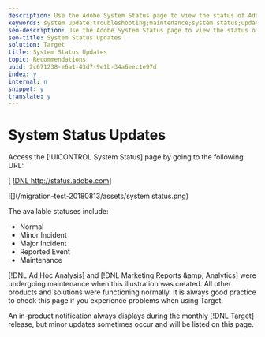 ```yaml
---
description: Use the Adobe System Status page to view the status of Adobe products and Experience Cloud solutions, including Target. This page helps you determine whether problems you might encounter are due to system updates or routine maintenance.
keywords: system update;troubleshooting;maintenance;system status;update status
seo-description: Use the Adobe System Status page to view the status of Adobe products and Experience Cloud solutions, including Target. This page helps you determine whether problems you might encounter are due to system updates or routine maintenance.
seo-title: System Status Updates
solution: Target
title: System Status Updates
topic: Recommendations
uuid: 2c671238-e6a1-43d7-9e1b-34a6eec1e97d
index: y
internal: n
snippet: y
translate: y
---
```


# System Status Updates

Access the [!UICONTROL  System Status] page by going to the following URL: 

[ [!DNL  http://status.adobe.com] ](http://status.adobe.com) 

![](/migration-test-20180813/assets/system status.png) 

The available statuses include: 


<ul class="simplelist"> 
 <li> Normal </li> 
 <li> Minor Incident </li> 
 <li> Major Incident </li> 
 <li> Reported Event </li> 
 <li> Maintenance </li> 
</ul>



[!DNL  Ad Hoc Analysis] and [!DNL  Marketing Reports &amp;amp; Analytics] were undergoing maintenance when this illustration was created. All other products and solutions were functioning normally. It is always good practice to check this page if you experience problems when using Target. 

An in-product notification always displays during the monthly [!DNL  Target] release, but minor updates sometimes occur and will be listed on this page. 
